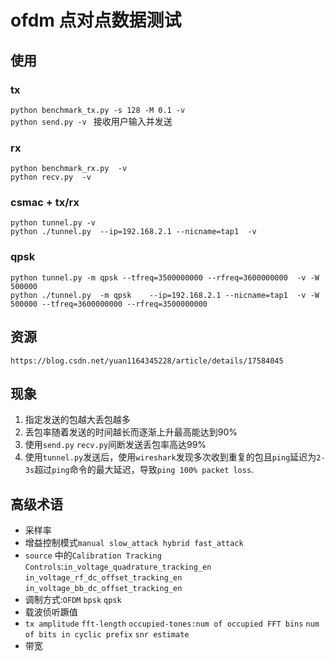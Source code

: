 # ofdm 点对点数据测试

## 使用

### tx
`python benchmark_tx.py -s 128 -M 0.1 -v`  
`python send.py -v ` 接收用户输入并发送  
### rx
`python benchmark_rx.py  -v`  
`python recv.py  -v`  

### csmac + tx/rx
`python tunnel.py -v`  
`python ./tunnel.py  --ip=192.168.2.1 --nicname=tap1  -v`  

### qpsk
`python tunnel.py -m qpsk --tfreq=3500000000 --rfreq=3600000000  -v -W  500000`  
`python ./tunnel.py  -m qpsk    --ip=192.168.2.1 --nicname=tap1  -v -W 500000 --tfreq=3600000000 --rfreq=3500000000`  

## 资源
`https://blog.csdn.net/yuan1164345228/article/details/17584045`

## 现象
1. 指定发送的包越大丢包越多
2. 丢包率随着发送的时间越长而逐渐上升最高能达到90%
3. 使用`send.py` `recv.py`间断发送丢包率高达99%
4. 使用`tunnel.py`发送后，使用`wireshark`发现多次收到重复的包且`ping`延迟为`2-3s`超过`ping`命令的最大延迟，导致`ping 100% packet loss`.

## 高级术语

* 采样率  
* 增益控制模式`manual slow_attack hybrid fast_attack`  
* `source` 中的`Calibration Tracking Controls`:`in_voltage_quadrature_tracking_en` `in_voltage_rf_dc_offset_tracking_en` `in_voltage_bb_dc_offset_tracking_en`  
* 调制方式:`OFDM` `bpsk` `qpsk`  
* 载波侦听蹶值  
* `tx amplitude` `fft-length` `occupied-tones:num of occupied FFT bins` `num of bits in cyclic prefix` `snr estimate`  
* 带宽
